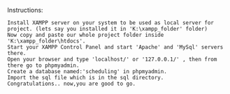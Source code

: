 Instructions:

    Install XAMPP server on your system to be used as local server for project. (lets say you installed it in 'K:\xampp_folder' folder)
    Now copy and paste our whole project folder inside 'K:\xampp_folder\htdocs'.
    Start your XAMPP Control Panel and start 'Apache' and 'MySql' servers there.
    Open your browser and type 'localhost/' or '127.0.0.1/' , then from there go to phpmyadmin.
    Create a database named:'scheduling' in phpmyadmin.
    Import the sql file which is in the sql directory.
    Congratulations.. now,you are good to go.

